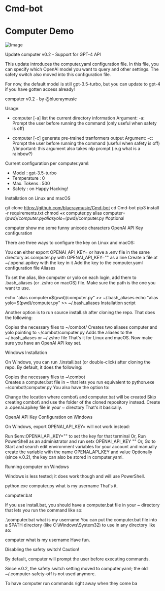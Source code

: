 # Cmd-bot

# Computer Demo
![Image](https://github.com/blueraymusic/Cmd-bot/assets/83096078/cfc199a3-bf06-4b67-a59c-2022d2a19368)

Update computer v0.2 - Support for GPT-4 API

This update introduces the computer.yaml configuration file. In this file, you can specify which OpenAI model you want to query and other settings. The safety switch also moved into this configuration file.

For now, the default model is still gpt-3.5-turbo, but you can update to gpt-4 if you have gotten access already!

computer v0.2 - by @blueraymusic

Usage: 
- computer [-a] list the current directory information
Argument: -a: Prompt the user before running the command (only useful when safety is off)

- computer [-c] generate pre-trained tranformers output
Argument: -c: Prompt the user before running the command (useful when safety is off)
//Important: this argument also takes nlp prompt (.e.g what is a rainbow?)



Current configuration per computer.yaml:
* Model        : gpt-3.5-turbo
* Temperature  : 0
* Max. Tokens  : 500
* Safety       : on
Happy Hacking!

Installation on Linux and macOS

git clone https://github.com/blueraymusic/Cmd-bot
cd Cmd-bot
pip3 install -r requirements.txt
chmod +x computer.py
alias computer=$(pwd)/computer.py
alias yolo=$(pwd)/computer.py #optional

computer show me some funny unicode characters
OpenAI API Key configuration

There are three ways to configure the key on Linux and macOS:

You can either export OPENAI_API_KEY=<yourkey> or have a .env file in the same directory as computer.py with OPENAI_API_KEY="<yourkey>" as a line
Create a file at ~/.openai.apikey with the key in it
Add the key to the computer.yaml configuration file
Aliases

To set the alias, like computer or yolo on each login, add them to .bash_aliases (or .zshrc on macOS) file. Make sure the path is the one you want to use.

echo "alias computer=$(pwd)/computer.py"     >> ~/.bash_aliases
echo "alias yolo=$(pwd)/computer.py" >> ~/.bash_aliases
Installation script

Another option is to run source install.sh after cloning the repo. That does the following:

Copies the necessary files to ~/combot/
Creates two aliases computer and yolo pointing to ~/combot/computer.py
Adds the aliases to the ~/.bash_aliases or ~/.zshrc file
That's it for Linux and macOS. Now make sure you have an OpenAI API key set.

Windows Installation

On Windows, you can run .\install.bat (or double-click) after cloning the repo. By default, it does the following:

Copies the necessary files to ~\combot\
Creates a computer.bat file in ~ that lets you run equivalent to python.exe ~\combot\computer.py
You also have the option to:

Change the location where combot\ and computer.bat will be created
Skip creating combot\ and use the folder of the cloned repository instead.
Create a .openai.apikey file in your ~ directory
That's it basically.

OpenAI API Key Configuration on Windows

On Windows, export OPENAI_API_KEY=<yourkey> will not work instead:

Run $env:OPENAI_API_KEY="<yourkey>" to set the key for that terminal
Or, Run PowerShell as an administrator and run setx OPENAI_API_KEY "<yourkey>"
Or, Go to Start and search edit environment variables for your account and manually create the variable with the name OPENAI_API_KEY and value <yourkey>
Optionally (since v.0.2), the key can also be stored in computer.yaml.

Running computer on Windows

Windows is less tested; it does work though and will use PowerShell.

python.exe computer.py what is my username
That's it.

computer.bat

If you use install.bat, you should have a computer.bat file in your ~ directory that lets you run the command like so:

.\computer.bat what is my username
You can put the computer.bat file into a $PATH directory (like C:\Windows\System32) to use in any directory like so:

computer what is my username
Have fun.

Disabling the safety switch! Caution!

By default, computer will prompt the user before executing commands.

Since v.0.2, the safety switch setting moved to computer.yaml; the old ~/.computer-safety-off is not used anymore.

To have computer run commands right away when they come ba
